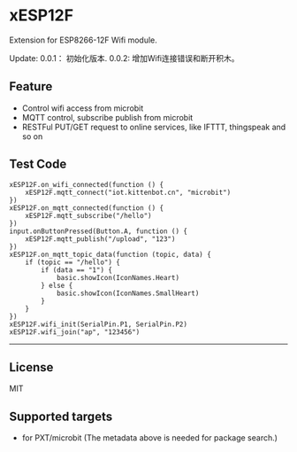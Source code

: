 # xESP12F

Extension for ESP8266-12F Wifi module.

Update:
0.0.1：
初始化版本.
0.0.2:
增加Wifi连接错误和断开积木。

## Feature

- Control wifi access from microbit
- MQTT control, subscribe publish from microbit
- RESTFul PUT/GET request to online services, like IFTTT, thingspeak and so on

## Test Code
```
xESP12F.on_wifi_connected(function () {
    xESP12F.mqtt_connect("iot.kittenbot.cn", "microbit")
})
xESP12F.on_mqtt_connected(function () {
    xESP12F.mqtt_subscribe("/hello")
})
input.onButtonPressed(Button.A, function () {
    xESP12F.mqtt_publish("/upload", "123")
})
xESP12F.on_mqtt_topic_data(function (topic, data) {
    if (topic == "/hello") {
        if (data == "1") {
            basic.showIcon(IconNames.Heart)
        } else {
            basic.showIcon(IconNames.SmallHeart)
        }
    }
})
xESP12F.wifi_init(SerialPin.P1, SerialPin.P2)
xESP12F.wifi_join("ap", "123456")
```

----------

## License

MIT

## Supported targets

* for PXT/microbit
(The metadata above is needed for package search.)
